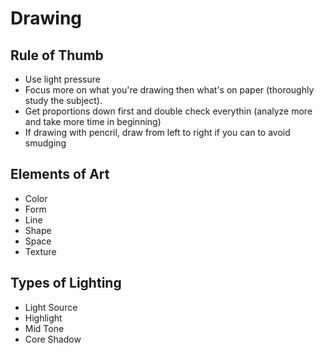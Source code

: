 # Drawing

## Rule of Thumb

- Use light pressure
- Focus more on what you're drawing then what's on paper (thoroughly study the subject).
- Get proportions down first and double check everythin (analyze more and take more time in beginning)
- If drawing with pencril, draw from left to right if you can to avoid smudging

## Elements of Art

- Color
- Form
- Line
- Shape
- Space
- Texture

## Types of Lighting

- Light Source
- Highlight
- Mid Tone
- Core Shadow

